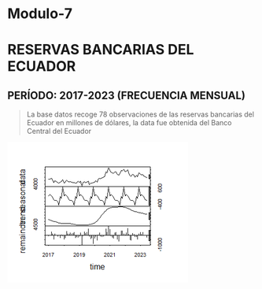 # Modulo-7
# RESERVAS BANCARIAS DEL ECUADOR
## PERÍODO: 2017-2023 (FRECUENCIA MENSUAL)
> La base datos recoge 78 observaciones de las reservas bancarias del Ecuador en millones de dólares, la data fue obtenida del Banco Central del Ecuador
> 
![](https://github.com/daperalt8/Modulo-7/blob/main/Reservas.png)
